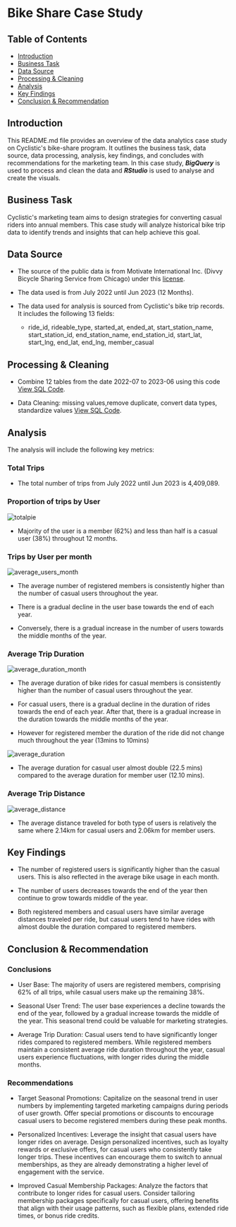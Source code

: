 # Bike Share Case Study

## Table of Contents
- [Introduction](#introduction)
- [Business Task](#business-task)
- [Data Source](#data-source)
- [Processing & Cleaning](#processing--cleaning)
- [Analysis](#analysis)
- [Key Findings](#key-findings)
- [Conclusion & Recommendation](#conclusion--recommendation)

## Introduction
This README.md file provides an overview of the data analytics case study on Cyclistic's bike-share program. It outlines the business task, data source, data processing, analysis, key findings, and concludes with recommendations for the marketing team. In this case study, ***BigQuery*** is used to process and clean the data and ***RStudio*** is used to analyse and create the visuals. 

## Business Task
Cyclistic's marketing team aims to design strategies for converting casual riders into annual members. This case study will analyze historical bike trip data to identify trends and insights that can help achieve this goal.

## Data Source
- The source of the public data is from Motivate International Inc. (Divvy Bicycle Sharing Service from Chicago) under this [license](https://ride.divvybikes.com/data-license-agreement).

- The data used is from July 2022 until Jun 2023 (12 Months).

- The data used for analysis is sourced from Cyclistic's bike trip records. It includes the following 13 fields:
  - ride_id, rideable_type, started_at, ended_at, start_station_name, start_station_id, end_station_name, end_station_id, start_lat, start_lng, end_lat, end_lng, member_casual

## Processing & Cleaning
- Combine 12 tables from the date 2022-07 to 2023-06 using this code  [View SQL Code](./combined_table.sql).

- Data Cleaning: missing values,remove duplicate, convert data types, standardize values [View SQL Code](./data_cleaning.sql).

## Analysis
The analysis will include the following key metrics:
### Total Trips

  - The total number of trips from July 2022 until Jun 2023 is 4,409,089.
### Proportion of trips by User
  ![totalpie](https://github.com/shahmishani/bike_share_case_study/assets/141004999/76d35b22-34c6-47fa-8921-3c75e9fc7646)

  - Majority of the user is a member (62%) and less than half is a casual user (38%) throughout 12 months. 

### Trips by User per month
![average_users_month](https://github.com/shahmishani/bike_share_case_study/assets/141004999/e9b6428a-5420-4a54-9d44-7e7973bee2df)

  - The average number of registered members is consistently higher than the number of casual users throughout the year.
    
  - There is a gradual decline in the user base towards the end of each year.
    
  - Conversely, there is a gradual increase in the number of users towards the middle months of the year.
### Average Trip Duration
  ![average_duration_month](https://github.com/shahmishani/bike_share_case_study/assets/141004999/7e20d571-68d1-45e0-aaa7-ac28a2f7ce49)
  - The average duration of bike rides for casual members is consistently higher than the number of casual users throughout the year.
    
  - For casual users, there is a gradual decline in the duration of rides towards the end of each year. After that, there is a gradual increase in the duration towards the middle months of the year.
    
  - However for registered member the duration of the ride did not change much throughout the year (13mins to 10mins)
    
![average_duration](https://github.com/shahmishani/bike_share_case_study/assets/141004999/9028410c-d441-4204-9cb9-d75c1e9cc6b7)
  - The average duration for casual user almost double (22.5 mins) compared to the average duration for member user (12.10 mins).
    
### Average Trip Distance
![average_distance](https://github.com/shahmishani/bike_share_case_study/assets/141004999/45840d4f-1d40-4862-96f3-ce2e3ddd30eb)
  - The average distance traveled for both type of users is relatively the same where 2.14km for casual users and 2.06km for member users.

## Key Findings
- The number of registered users is significantly higher than the casual users. This is also reflected in the average bike usage in each month.
  
- The number of users decreases towards the end of the year then continue to grow towards middle of the year.
  
- Both registered members and casual users have similar average distances traveled per ride, but casual users tend to have rides with almost double the duration compared to registered members.

## Conclusion & Recommendation
### Conclusions
- User Base: The majority of users are registered members, comprising 62% of all trips, while casual users make up the remaining 38%.

- Seasonal User Trend: The user base experiences a decline towards the end of the year, followed by a gradual increase towards the middle of the year. This seasonal trend could be valuable for marketing strategies.

- Average Trip Duration: Casual users tend to have significantly longer rides compared to registered members. While registered members maintain a consistent average ride duration throughout the year, casual users experience fluctuations, with longer rides during the middle months.

### Recommendations
- Target Seasonal Promotions: Capitalize on the seasonal trend in user numbers by implementing targeted marketing campaigns during periods of user growth. Offer special promotions or discounts to encourage casual users to become registered members during these peak months.

- Personalized Incentives: Leverage the insight that casual users have longer rides on average. Design personalized incentives, such as loyalty rewards or exclusive offers, for casual users who consistently take longer trips. These incentives can encourage them to switch to annual memberships, as they are already demonstrating a higher level of engagement with the service.

- Improved Casual Membership Packages: Analyze the factors that contribute to longer rides for casual users. Consider tailoring membership packages specifically for casual users, offering benefits that align with their usage patterns, such as flexible plans, extended ride times, or bonus ride credits.
